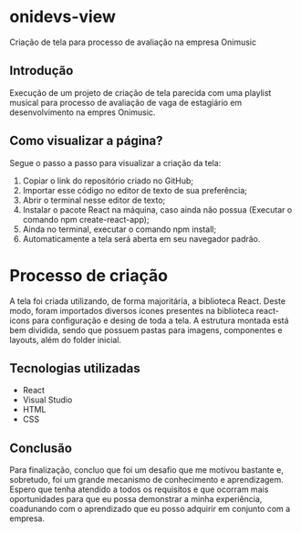# onidevs-view
Criação de tela para processo de avaliação na empresa Onimusic

## Introdução
Execução de um projeto de criação de tela parecida com uma playlist musical para processo de avaliação de vaga de estagiário em desenvolvimento na empres Onimusic.

## Como visualizar a página?
Segue o passo a passo para visualizar a criação da tela:

1. Copiar o link do repositório criado no GitHub;
2. Importar esse código no editor de texto de sua preferência;
3. Abrir o terminal nesse editor de texto;
4. Instalar o pacote React na máquina, caso ainda não possua (Executar o comando npm create-react-app);
5. Ainda no terminal, executar o comando npm install;
6. Automaticamente a tela será aberta em seu navegador padrão.

# Processo de criação
A tela foi criada utilizando, de forma majoritária, a biblioteca React. Deste modo, foram importados diversos ícones presentes na biblioteca react-icons para configuração e desing de toda a tela. A estrutura montada está bem dividida, sendo que possuem pastas para imagens, componentes e layouts, além do folder inicial.

## Tecnologias utilizadas
* React
* Visual Studio
* HTML
* CSS

## Conclusão
Para finalização, concluo que foi um desafio que me motivou bastante e, sobretudo, foi um grande mecanismo de conhecimento e aprendizagem. Espero que tenha atendido a todos os requisitos e que ocorram mais oportunidades para que eu possa demonstrar a minha experiência, coadunando com o aprendizado que eu posso adquirir em conjunto com a empresa.
